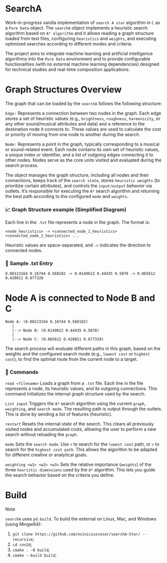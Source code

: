 # SearchA
Work-in-progress vanilla implementation of  ``search A star`` algorithm in `C` as a ``Pure Data`` object.
The ``searchA`` object implements a heuristic search algorithm based on `A* algorithm` and it allows reading a graph structure loaded from text files, configuring ``heuristics`` and ``weights``, and executing optimized searches according to different modes and criteria.

The project aims to integrate machine learning and artificial intelligence algorithms into the `Pure Data` environment and to provide configurable functionalities (with no external machine learning dependencies) designed for technical studies and real-time composition applications.



# Graph Structures Overview
The graph that can be loaded by the ``searchA`` follows the following structure:

``Edge:``
Represents a connection between two nodes in the graph. Each edge stores a set of heuristic values (e.g., ``brightness``, ``roughness``, ``harmonicity``, or any other sound/musical attributes and data) and a reference to the destination node it connects to. These values are used to calculate the cost or priority of moving from one node to another during the search.

``Node:``
Represents a point in the graph, typically corresponding to a musical or sound-related event. Each node contains its own set of heuristic values, a unique index or identifier, and a list of outgoing edges connecting it to other nodes. Nodes serve as the core units visited and evaluated during the search process.

The object manages the graph structure, including all nodes and their connections, keeps track of the `search state`, stores ``heuristic weights`` (to prioritize certain attributes), and controls the ``input/output`` behavior via outlets. It’s responsible for executing the ``A*`` search algorithm and returning the best path according to the configured ``mode`` and ``weights``.

### 📈 Graph Structure example (Simplified Diagram) 

Each line in the ``.txt`` file represents a node in the graph. The format is:

``<node_heuristics> -> <connected_node_1_heuristics> <connected_node_2_heuristics> ...``

Heuristic values are space-separated, and ``->`` indicates the direction to connected nodes.

### 🔢 Sample .txt Entry
``0.00123164 0.16744 0.560182 -> 0.0149622 0.44435 0.5078 -> 0.065612 0.428811 0.677328``

# Node A is connected to Node B and C

```
Node A: (0.00123164 0.16744 0.560182)
   |
   |--> Node B: (0.0149622 0.44435 0.5078)
   |
   |--> Node C: (0.065612 0.428811 0.677328)

```

The search process will evaluate different paths in this graph, based on the weights and the configured search mode (e.g., ``lowest cost`` or ``highest cost``), to find the optimal route from the current node to a target.



### 🔧 Commands

``read <filename>``
Loads a graph from a ``.txt`` file. Each line in the file represents a node, its heuristic values, and its outgoing connections. This command initializes the internal graph structure used by the search.

``List input`` 
Triggers the ``A*`` search algorithm using the current ``graph``, ``weighting``, and ``search mode``. The resulting path is output through the outlets. This is done by sending a list of features (heuristic).

``restart``
Resets the internal state of the search. This clears all previously visited nodes and accumulated costs, allowing the user to perform a new search without reloading the ``graph``.

``mode``
Sets the ``search mode``. Use ``<`` to search for the ``lowest cost`` path, or ``>`` to search for the ``highest cost path``. This allows the algorithm to be adapted for different creative or analytical goals.

``weighting <w1> <w2> <w3>``
Sets the relative importance (``weights``) of the three ``heuristic dimensions`` used by the ``A*`` algorithm. This lets you guide the search behavior based on the criteria you define.


# Build
> [!NOTE]
`searchA` uses `pd.build`. To build the external on Linux, Mac, and Windows (using Mingw64):

1. `git clone https://github.com/oviniciuscesar/searchA-Star/ --recursive`;
2. `cd cnn2d`;
4. `cmake . -B build`;
5. `cmake --build build`;
